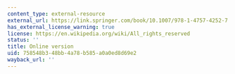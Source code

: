 ```yaml
---
content_type: external-resource
external_url: https://link.springer.com/book/10.1007/978-1-4757-4252-7
has_external_license_warning: true
license: https://en.wikipedia.org/wiki/All_rights_reserved
status: ''
title: Online version
uid: 758548b3-48bb-4a78-b585-a0a0ed8d69e2
wayback_url: ''
---
```

